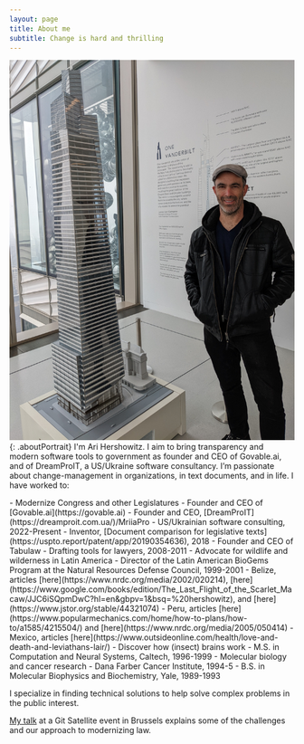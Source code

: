 ```yaml
---
layout: page
title: About me
subtitle: Change is hard and thrilling 
---
```


![Ari standing next to a model of One Vanderbilt](/assets/img/AriProfile1.jpg){: .aboutPortrait}
I'm Ari Hershowitz. I aim to bring transparency and modern software tools to government as founder and CEO of Govable.ai, and of DreamProIT, a US/Ukraine software consultancy. I’m passionate about change-management in organizations, in text documents, and in life. I have worked to:

<div class="aboutmecontainer"  markdown="1">
- Modernize Congress and other Legislatures
  - Founder and CEO of [Govable.ai](https://govable.ai)
  - Founder and CEO, [DreamProIT](https://dreamproit.com.ua/)/MriiaPro
    - US/Ukrainian software consulting, 2022-Present
  - Inventor, [Document comparison for legislative texts](https://uspto.report/patent/app/20190354636), 2018
  - Founder and CEO of Tabulaw
    - Drafting tools for lawyers, 2008-2011
- Advocate for wildlife and wilderness in Latin America
  - Director of the Latin American BioGems Program at the Natural Resources Defense Council, 1999-2001
    - Belize, articles [here](https://www.nrdc.org/media/2002/020214), [here](https://www.google.com/books/edition/The_Last_Flight_of_the_Scarlet_Macaw/JJC6iSQpmDwC?hl=en&gbpv=1&bsq=%20hershowitz), and [here](https://www.jstor.org/stable/44321074)
    - Peru, articles [here](https://www.popularmechanics.com/home/how-to-plans/how-to/a1585/4215504/) and [here](https://www.nrdc.org/media/2005/050414)
    - Mexico, articles [here](https://www.outsideonline.com/health/love-and-death-and-leviathans-lair/)
- Discover how (insect) brains work
  - M.S. in Computation and Neural Systems, Caltech, 1996-1999
- Molecular biology and cancer research
  - Dana Farber Cancer Institute, 1994-5
  - B.S. in Molecular Biophysics and Biochemistry, Yale, 1989-1993

I specialize in finding technical solutions to help solve complex problems in the public interest.
</div>

[My talk](https://www.youtube.com/watch?v=SmLpJEZyvI0) at a Git Satellite event in Brussels explains some of the challenges and our approach to modernizing law.
